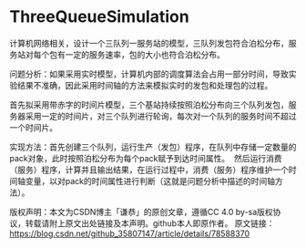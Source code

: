 # ThreeQueueSimulation
计算机网络相关，设计一个三队列一服务站的模型，三队列发包符合泊松分布，服务站对每个包有一定的服务速率，包的大小也符合泊松分布。  
  
问题分析：如果采用实时模型，计算机内部的调度算法会占用一部分时间，导致实验结果不准确，因此采用时间轴的方法来模拟实时的发包和处理包的过程。  
  
首先拟采用带赤字的时间片模型，三个基站持续按照泊松分布向三个队列发包，服务器采用一定的时间片，对三个队列进行轮询，每次对一个队列的服务时间不超过一个时间片。  
  
实现方法：首先创建三个队列，运行生产（发包）程序，在队列中存储一定数量的pack对象，此时按照泊松分布为每个pack赋予到达时间属性。  然后运行消费（服务）程序，计算并且输出结果，在运行过程中，消费（服务）程序维护一个时间轴变量，以对pack的时间属性进行判断（这就是问题分析中描述的时间轴方法）。    
  
版权声明：本文为CSDN博主「谦恭」的原创文章，遵循CC 4.0 by-sa版权协议，转载请附上原文出处链接及本声明。github本人即原作者。
原文链接：https://blog.csdn.net/github_35807147/article/details/78588370
